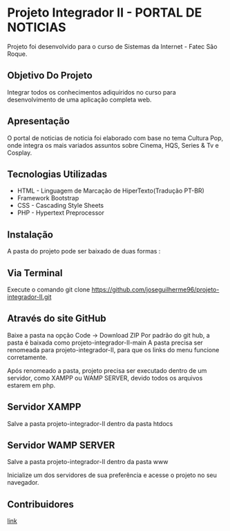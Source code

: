 # Projeto Integrador II - PORTAL DE NOTICIAS
Projeto foi desenvolvido para o curso de Sistemas da Internet - Fatec São Roque.
## Objetivo Do Projeto
Integrar todos os conhecimentos adiquiridos no curso para desenvolvimento de uma aplicação completa web. 

## Apresentação
O portal de noticias de noticia foi elaborado com base no tema Cultura Pop, onde integra os mais variados assuntos sobre Cinema, HQS, Series & Tv e Cosplay.

## Tecnologias Utilizadas
* HTML - Linguagem de Marcação de HiperTexto(Tradução PT-BR)
* Framework Bootstrap
* CSS - Cascading Style Sheets
* PHP - Hypertext Preprocessor

## Instalação
A pasta do projeto pode ser baixado de duas formas :

## Via Terminal
Execute o comando git clone https://github.com/joseguilherme96/projeto-integrador-II.git

## Através do site GitHub
Baixe a pasta na opção Code -> Download ZIP
Por padrão do git hub, a pasta é baixada como projeto-integrador-II-main
A pasta precisa ser renomeada para projeto-integrador-II, para que os links do menu funcione corretamente.

Após renomeado a pasta, projeto precisa ser executado dentro de um servidor, como XAMPP ou WAMP SERVER, devido todos os arquivos estarem em php.

## Servidor XAMPP
Salve a pasta projeto-integrador-II dentro da pasta htdocs

## Servidor WAMP SERVER
Salve a pasta projeto-integrador-II dentro da pasta www

Inicialize um dos servidores de sua preferência e acesse o projeto no seu navegador.

## Contribuidores
[link](https://github.com/joseguilherme96/projeto-integrador-II/blob/main/img/IMG-20221204-WA0101.jpg)






